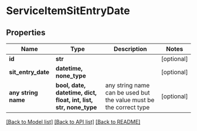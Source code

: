 # ServiceItemSitEntryDate


## Properties
Name | Type | Description | Notes
------------ | ------------- | ------------- | -------------
**id** | **str** |  | [optional] 
**sit_entry_date** | **datetime, none_type** |  | [optional] 
**any string name** | **bool, date, datetime, dict, float, int, list, str, none_type** | any string name can be used but the value must be the correct type | [optional]

[[Back to Model list]](../README.md#documentation-for-models) [[Back to API list]](../README.md#documentation-for-api-endpoints) [[Back to README]](../README.md)


